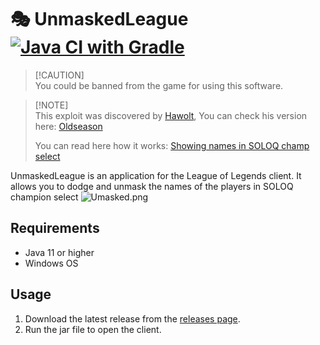 # 🎭 UnmaskedLeague [![Java CI with Gradle](https://github.com/xBaank/UnmaskedLeague/actions/workflows/gradle.yml/badge.svg)](https://github.com/xBaank/UnmaskedLeague/actions/workflows/gradle.yml)

> [!CAUTION]\
> You could be banned from the game for using this software.

> [!NOTE]\
> This exploit was discovered by [Hawolt](https://github.com/hawolt), You can check his version
> here: [Oldseason](https://github.com/Riotphobia/Oldseason)
>
> You can read here how it
> works: [Showing names in SOLOQ champ select](https://xbaank.github.io/blog/showing-names-in-soloq.html)

UnmaskedLeague is an application for the League of Legends client.
It allows you to dodge and unmask the names of the players in SOLOQ champion select
![Umasked.png](.assets/Umasked.png)

## Requirements

- Java 11 or higher
- Windows OS

## Usage

1. Download the latest release from the [releases page](https://github.com/xBaank/UnmaskedLeague/releases).
2. Run the jar file to open the client.
